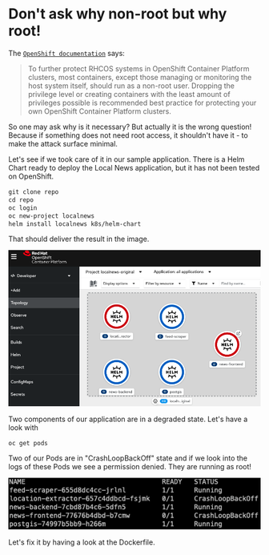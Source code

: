 # Don't ask why non-root but why root!

The [`OpenShift documentation`](https://docs.openshift.com/container-platform/4.10/security/container\_security/security-hosts-vms.html) says:

> To further protect RHCOS systems in OpenShift Container Platform clusters, most containers, except those managing or monitoring the host system itself, should run as a non-root user. Dropping the privilege level or creating containers with the least amount of privileges possible is recommended best practice for protecting your own OpenShift Container Platform clusters.

So one may ask why is it necessary? But actually it is the wrong question! Because if something does not need root access, it shouldn't have it - to make the attack surface minimal.

Let's see if we took care of it in our sample application. There is a Helm Chart ready to deploy the Local News application, but it has not been tested on OpenShift.

```
git clone repo
cd repo
oc login
oc new-project localnews
helm install localnews k8s/helm-chart
```

That should deliver the result in the image.

![Helm Release in OCP v4.10](<../.gitbook/assets/image (4) (1).png>)

Two components of our application are in a degraded state. Let's have a look with

```
oc get pods
```

Two of our Pods are in "CrashLoopBackOff" state and if we look into the logs of these Pods we see a permission denied. They are running as root!

![](<../.gitbook/assets/image (5) (1).png>)

Let's fix it by having a look at the Dockerfile.
